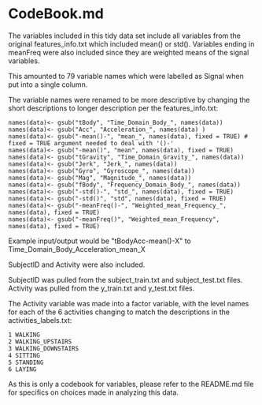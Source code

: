 CodeBook.md
==========================

The variables included in this tidy data set include all variables from the original features_info.txt which included mean() or std().
Variables ending in meanFreq were also included since they are weighted means of the signal variables.

This amounted to 79 variable names which were labelled as Signal when put into a single column.

The variable names were renamed to be more descriptive by changing the short descriptions to longer description per the features_info.txt:

	names(data)<- gsub("tBody", "Time_Domain_Body_", names(data))
	names(data)<- gsub("Acc", "Acceleration_", names(data) )
	names(data)<- gsub("-mean()-", "mean_", names(data), fixed = TRUE) # fixed = TRUE argument needed to deal with '()-'
	names(data)<- gsub("-mean()", "mean", names(data), fixed = TRUE)
	names(data)<- gsub("tGravity", "Time_Domain_Gravity_", names(data))
	names(data)<- gsub("Jerk", "Jerk_", names(data))
	names(data)<- gsub("Gyro", "Gyroscope_", names(data))
	names(data)<- gsub("Mag", "Magnitude_", names(data))
	names(data)<- gsub("fBody", "Frequency_Domain_Body_", names(data))
	names(data)<- gsub("-std()-", "std_", names(data), fixed = TRUE)
	names(data)<- gsub("-std()", "std", names(data), fixed = TRUE)
	names(data)<- gsub("-meanFreq()-", "Weighted_mean_Frequency_", names(data), fixed = TRUE)
	names(data)<- gsub("-meanFreq()", "Weighted_mean_Frequency", names(data), fixed = TRUE)

Example input/output would be "tBodyAcc-mean()-X" to Time_Domain_Body_Acceleration_mean_X

SubjectID and Activity were also included.

SubjectID was pulled from the subject_train.txt and subject_test.txt files.
Activity was pulled from the y_train.txt and y_test.txt files.

The Activity variable was made into a factor variable, with the level names for each of the 6 activities changing to match the descriptions in the activities_labels.txt:

	1 WALKING
	2 WALKING_UPSTAIRS
	3 WALKING_DOWNSTAIRS
	4 SITTING
	5 STANDING
	6 LAYING

As this is only a codebook for variables, please refer to the README.md file for specifics on choices made in analyzing this data.


